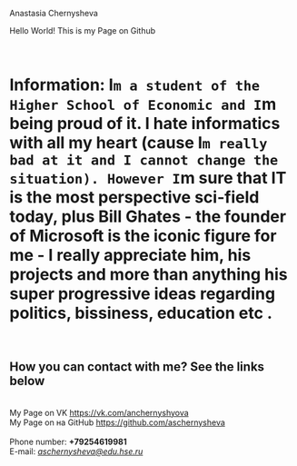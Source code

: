 Anastasia Chernysheva
<br/>
  <html>
    <head>
      Hello World!
      <meta charset="utf-8">
      This is my Page on Github
    </head>
        <br/>
 
    <body> 
      <left><h1> Information: I`m a student of the Higher School of Economic and I`m being proud of it. I hate informatics with all my heart (cause I`m really bad at it and I cannot change the situation). However I`m sure that IT is the most perspective sci-field today, plus Bill Ghates - the founder of Microsoft is the iconic figure for me - I really appreciate him, his projects and more than anything his super progressive ideas regarding politics, bissiness, education etc .</h1></left>
      <br/>
      <h2>How you can contact with me? See the links below </h2>
   <br/>
      My Page on VK https://vk.com/anchernyshyova
       <br/>
      My Page on на GitHub https://github.com/aschernysheva
      <br/>
      <br/>
      Phone number: <b>+79254619981</b>
      <br/>
      E-mail: <i>aschernysheva@edu.hse.ru</i>
    </body>
  </html>
